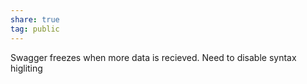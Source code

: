 ```yaml
---  
share: true  
tag: public  
---  
```

Swagger freezes when more data is recieved. Need to disable syntax higliting 